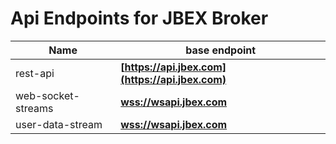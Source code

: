 # Api Endpoints for JBEX Broker

Name | base endpoint
------------ | ------------
rest-api | **[https://api.jbex.com](https://api.jbex.com)**
web-socket-streams | **[wss://wsapi.jbex.com](wss://wsapi.jbex.com)**
user-data-stream | **[wss://wsapi.jbex.com](wss://wsapi.jbex.com)**
